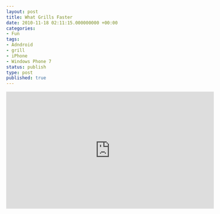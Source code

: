 ```yaml
---
layout: post
title: What Grills Faster
date: 2010-11-18 02:11:15.000000000 +00:00
categories:
- Fun
tags:
- Adndroid
- grill
- iPhone
- Windows Phone 7
status: publish
type: post
published: true
---
```

<iframe width="560" height="315" src="https://www.youtube.com/embed/Gm0AkFUYpLQ" frameborder="0" allowfullscreen></iframe>